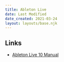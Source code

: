 ```yaml
---
title: Ableton Live
date: Last Modified
date_created: 2021-03-24
layout: layouts/base.njk
---
```

## Links

- [Ableton Live 10 Manual](https://www.ableton.com/en/manual/welcome-to-live/)